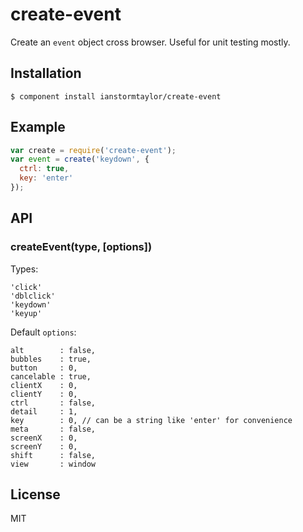 
# create-event

  Create an `event` object cross browser. Useful for unit testing mostly.

## Installation

    $ component install ianstormtaylor/create-event

## Example
  
```js
var create = require('create-event');
var event = create('keydown', {
  ctrl: true,
  key: 'enter'
});
```

## API

### createEvent(type, [options])
  
  Types:

    'click'
    'dblclick'
    'keydown'
    'keyup'

  Default `options`:

    alt        : false,
    bubbles    : true,
    button     : 0,
    cancelable : true,
    clientX    : 0,
    clientY    : 0,
    ctrl       : false,
    detail     : 1,
    key        : 0, // can be a string like 'enter' for convenience
    meta       : false,
    screenX    : 0,
    screenY    : 0,
    shift      : false,
    view       : window

## License

  MIT
